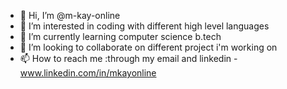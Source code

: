 - 👋 Hi, I’m @m-kay-online
- 👀 I’m interested in coding with different high level languages
- 🌱 I’m currently learning computer science b.tech
- 💞️ I’m looking to collaborate on different project i'm working on
- 📫 How to reach me :through my email and linkedin - www.linkedin.com/in/mkayonline

<!---
m-kay-online/m-kay-online is a ✨ special ✨ repository because its `README.md` (this file) appears on your GitHub profile.
You can click the Preview link to take a look at your changes.
--->

